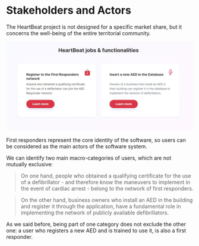 # Stakeholders and Actors

The HeartBeat project is not designed for a specific market share, but it concerns the well-being of the entire territorial community. 

![Users-Categories](heartbeat.jpg)

First responders represent the core identity of the software, so users can be considered as the main actors of the software system. 

We can identify two main macro-categories of users, which are not mutually exclusive:

> On one hand, people who obtained a qualifying certificate for the use of a defibrillator - and therefore know the maneuvers to implement in the event of cardiac arrest - belong to the network of first responders.

> On the other hand, business owners who install an AED in the building and register it through the application, have a fundamental role in implementing the network of publicly available defibrillators.

As we said before, being part of one category does not exclude the other one: a user who registers a new AED and is trained to use it, is also a first responder.

